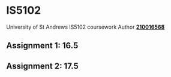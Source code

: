 # IS5102
University of St Andrews IS5102 coursework
Author **[210016568](mailto:zg34@st-andrews.ac.uk)**
## Assignment 1: 16.5
## Assignment 2: 17.5
